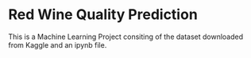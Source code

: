 # Red Wine Quality Prediction
This is a Machine Learning Project consiting of the dataset downloaded from Kaggle and an ipynb file.
